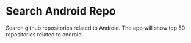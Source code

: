 # Search Android Repo
Search github repositories related to Android. The app will show top 50 repositories related to android.
